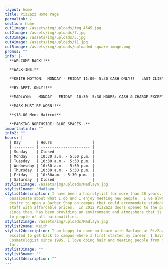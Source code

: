 ```yaml
---
layout: home
title: PizZazz Home Page
permalink: /
section: home
cut1image: /assets/img/uploads/img_4545.jpg
cut2image: /assets/img/uploads/7.jpg
cut3image: /assets/img/uploads/3.jpg
cut4image: /assets/img/uploads/11.jpg
cut5image: /assets/img/uploads/uploaded-square-image.png
promos: ""
info: |-
  **WELCOME BACK!!**

  **WALK-INS:**

  **KEITH MOTTON:  MONDAY - FRIDAY 11:00- 5:30 CASH ONLY!!   LAST CLIENT 5:15**

  **BY APPT. ONLY!!** 

  **MADLAYN:   MONDAY - FRIDAY  10:30- 5:30 HOURS: CASH & CHARGE EXCEPTED!!**

  **MASK MUST BE WORN!!**

  **$18.00 Mens Haircut**

  **PARKING NORTHSIDE: BLUE SPACES..**
importantinfo: ""
info2: ""
hours: |-
  | Day       | Hours                  |
  | --------- | ---------------------- |
  | Sunday    | Closed                 |
  | Monday    | 10:30 a.m. - 5:30 p.m. |
  | Tuesday   | 10:30 a.m.-  5:30 p.m. |
  | Wednesday | 10:30 a.m. - 5:30 p.m. |
  | Thursday  | 10:30 a.m. - 5:30 p.m. |
  | Friday    | 10:30a.m. - 5:30 p.m.  |
  | Saturday  | Closed                 |
stylist1image: /assets/img/uploads/Madlayn.jpg
stylist1name: "Madlayn "
stylist1description: I have been a hairstylist for more than 20 years.  I'm very
  passionate about what I do and I enjoy meeting new people.  I've always had a
  desire to open a Barber Shop on campus that could accommodate students and
  staff with affordable prices.  In 2012 PizZazz doors opened to the public and,
  since then, has been providing an environment and atmosphere that is welcoming
  to people of all nationalities.
stylist2image: /assets/img/uploads/Madlayn.jpg
stylist2name: Keith
stylist2description: I am happy to come on board with Madlayn at PizZazz. I am
  excited to get back to campus where I first started my career. I have been a
  Cosmetologist since 1995. I love doing hair and meeting people from near and
  far.
stylist3image: ""
stylist3name: ""
stylist3description: ""
---
```

